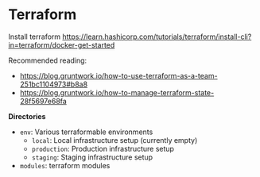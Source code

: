 # Terraform

Install terraform
https://learn.hashicorp.com/tutorials/terraform/install-cli?in=terraform/docker-get-started

Recommended reading:
 - https://blog.gruntwork.io/how-to-use-terraform-as-a-team-251bc1104973#b8a8
 - https://blog.gruntwork.io/how-to-manage-terraform-state-28f5697e68fa

**Directories**

- `env`: Various terraformable environments
    - `local`: Local infrastructure setup (currently empty)
    - `production`: Production infrastructure setup
    - `staging`: Staging infrastructure setup
- `modules`: terraform modules